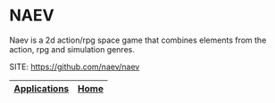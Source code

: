 # NAEV

 Naev is a 2d action/rpg space game that combines elements from the action, rpg and simulation genres.

 SITE: https://github.com/naev/naev

 | [Applications](https://portable-linux-apps.github.io/apps.html) | [Home](https://portable-linux-apps.github.io)
 | --- | --- |
